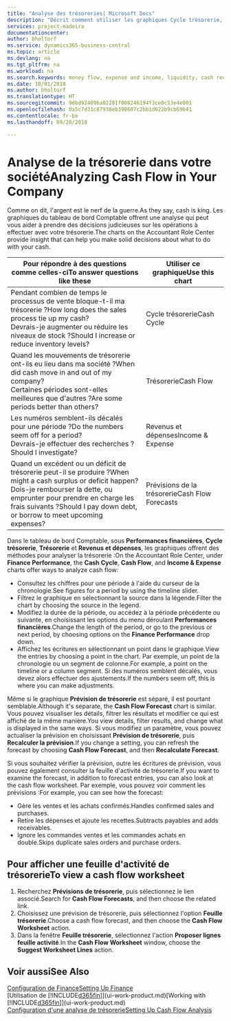 ```yaml
---
title: "Analyse des trésoreries| Microsoft Docs"
description: "Décrit comment utiliser les graphiques Cycle trésorerie, Revenus et dépenses, Trésorerie et Prévision de trésorerie pour analyser les flux de trésorerie passés et futurs, entrants et sortants de votre société."
services: project-madeira
documentationcenter: 
author: bholtorf
ms.service: dynamics365-business-central
ms.topic: article
ms.devlang: na
ms.tgt_pltfrm: na
ms.workload: na
ms.search.keywords: money flow, expense and income, liquidity, cash receipts minus cash payments, Cartera
ms.date: 10/01/2018
ms.author: bholtorf
ms.translationtype: HT
ms.sourcegitcommit: 9dbd92409ba02281f008246194f3ce0c53e4e001
ms.openlocfilehash: 0a5c7d31c87938eb398607c2bb1d622b9cb69b41
ms.contentlocale: fr-be
ms.lasthandoff: 09/28/2018

---
```

# <a name="analyzing-cash-flow-in-your-company"></a><span data-ttu-id="f5f23-103">Analyse de la trésorerie dans votre société</span><span class="sxs-lookup"><span data-stu-id="f5f23-103">Analyzing Cash Flow in Your Company</span></span>
<span data-ttu-id="f5f23-104">Comme on dit, l'argent est le nerf de la guerre.</span><span class="sxs-lookup"><span data-stu-id="f5f23-104">As they say, cash is king.</span></span> <span data-ttu-id="f5f23-105">Les graphiques du tableau de bord Comptable offrent une analyse qui peut vous aider à prendre des décisions judicieuses sur les opérations à effectuer avec votre trésorerie.</span><span class="sxs-lookup"><span data-stu-id="f5f23-105">The charts on the Accountant Role Center provide insight that can help you make solid decisions about what to do with your cash.</span></span>  

| <span data-ttu-id="f5f23-106">Pour répondre à des questions comme celles-ci</span><span class="sxs-lookup"><span data-stu-id="f5f23-106">To answer questions like these</span></span> | <span data-ttu-id="f5f23-107">Utiliser ce graphique</span><span class="sxs-lookup"><span data-stu-id="f5f23-107">Use this chart</span></span> |
| --- | --- |
| <span data-ttu-id="f5f23-108">Pendant combien de temps le processus de vente bloque-t-il ma trésorerie ?</span><span class="sxs-lookup"><span data-stu-id="f5f23-108">How long does the sales process tie up my cash?</span></span></br> <span data-ttu-id="f5f23-109">Devrais-je augmenter ou réduire les niveaux de stock ?</span><span class="sxs-lookup"><span data-stu-id="f5f23-109">Should I increase or reduce inventory levels?</span></span> |<span data-ttu-id="f5f23-110">Cycle trésorerie</span><span class="sxs-lookup"><span data-stu-id="f5f23-110">Cash Cycle</span></span> |
| <span data-ttu-id="f5f23-111">Quand les mouvements de trésorerie ont-ils eu lieu dans ma société ?</span><span class="sxs-lookup"><span data-stu-id="f5f23-111">When did cash move in and out of my company?</span></span></br> <span data-ttu-id="f5f23-112">Certaines périodes sont-elles meilleures que d'autres ?</span><span class="sxs-lookup"><span data-stu-id="f5f23-112">Are some periods better than others?</span></span> |<span data-ttu-id="f5f23-113">Trésorerie</span><span class="sxs-lookup"><span data-stu-id="f5f23-113">Cash Flow</span></span> |
| <span data-ttu-id="f5f23-114">Les numéros semblent-ils décalés pour une période ?</span><span class="sxs-lookup"><span data-stu-id="f5f23-114">Do the numbers seem off for a period?</span></span></br> <span data-ttu-id="f5f23-115">Devrais-je effectuer des recherches ?</span><span class="sxs-lookup"><span data-stu-id="f5f23-115">Should I investigate?</span></span> |<span data-ttu-id="f5f23-116">Revenus et dépenses</span><span class="sxs-lookup"><span data-stu-id="f5f23-116">Income & Expense</span></span> |
| <span data-ttu-id="f5f23-117">Quand un excédent ou un déficit de trésorerie peut-il se produire ?</span><span class="sxs-lookup"><span data-stu-id="f5f23-117">When might a cash surplus or deficit happen?</span></span></br> <span data-ttu-id="f5f23-118">Dois-je rembourser la dette, ou emprunter pour prendre en charge les frais suivants ?</span><span class="sxs-lookup"><span data-stu-id="f5f23-118">Should I pay down debt, or borrow to meet upcoming expenses?</span></span> |<span data-ttu-id="f5f23-119">Prévisions de la trésorerie</span><span class="sxs-lookup"><span data-stu-id="f5f23-119">Cash Flow Forecasts</span></span> |

<span data-ttu-id="f5f23-120">Dans le tableau de bord Comptable, sous **Performances financières**, **Cycle trésorerie**, **Trésorerie** et **Revenus et dépenses**, les graphiques offrent des méthodes pour analyser la trésorerie :</span><span class="sxs-lookup"><span data-stu-id="f5f23-120">On the Accountant Role Center, under **Finance Performance**, the **Cash Cycle**, **Cash Flow**, and **Income & Expense** charts offer ways to analyze cash flow:</span></span>  

* <span data-ttu-id="f5f23-121">Consultez les chiffres pour une période à l'aide du curseur de la chronologie.</span><span class="sxs-lookup"><span data-stu-id="f5f23-121">See figures for a period by using the timeline slider.</span></span>  
* <span data-ttu-id="f5f23-122">Filtrez le graphique en sélectionnant la source dans la légende.</span><span class="sxs-lookup"><span data-stu-id="f5f23-122">Filter the chart by choosing the source in the legend.</span></span>  
* <span data-ttu-id="f5f23-123">Modifiez la durée de la période, ou accédez à la période précédente ou suivante, en choisissant les options du menu déroulant **Performances financières**.</span><span class="sxs-lookup"><span data-stu-id="f5f23-123">Change the length of the period, or go to the previous or next period, by choosing options on the **Finance Performance** drop down.</span></span>  
* <span data-ttu-id="f5f23-124">Affichez les écritures en sélectionnant un point dans le graphique.</span><span class="sxs-lookup"><span data-stu-id="f5f23-124">View the entries by choosing a point in the chart.</span></span> <span data-ttu-id="f5f23-125">Par exemple, un point de la chronologie ou un segment de colonne.</span><span class="sxs-lookup"><span data-stu-id="f5f23-125">For example, a point on the timeline or a column segment.</span></span> <span data-ttu-id="f5f23-126">Si des numéros semblent décalés, vous devez alors effectuer des ajustements.</span><span class="sxs-lookup"><span data-stu-id="f5f23-126">If the numbers seem off, this is where you can make adjustments.</span></span>  

<span data-ttu-id="f5f23-127">Même si le graphique **Prévision de trésorerie** est séparé, il est pourtant semblable.</span><span class="sxs-lookup"><span data-stu-id="f5f23-127">Although it's separate, the **Cash Flow Forecast** chart is similar.</span></span> <span data-ttu-id="f5f23-128">Vous pouvez visualiser les détails, filtrer les résultats et modifier ce qui est affiché de la même manière.</span><span class="sxs-lookup"><span data-stu-id="f5f23-128">You view details, filter results, and change what is displayed in the same ways.</span></span> <span data-ttu-id="f5f23-129">Si vous modifiez un paramètre, vous pouvez actualiser la prévision en choisissant **Prévision de trésorerie**, puis **Recalculer la prévision**.</span><span class="sxs-lookup"><span data-stu-id="f5f23-129">If you change a setting, you can refresh the forecast by choosing **Cash Flow Forecast**, and then **Recalculate Forecast**.</span></span>

<span data-ttu-id="f5f23-130">Si vous souhaitez vérifier la prévision, outre les écritures de prévision, vous pouvez également consulter la feuille d'activité de trésorerie.</span><span class="sxs-lookup"><span data-stu-id="f5f23-130">If you want to examine the forecast, in addition to forecast entries, you can also look at the cash flow worksheet.</span></span> <span data-ttu-id="f5f23-131">Par exemple, vous pouvez voir comment les prévisions :</span><span class="sxs-lookup"><span data-stu-id="f5f23-131">For example, you can see how the forecast:</span></span>

* <span data-ttu-id="f5f23-132">Gère les ventes et les achats confirmés.</span><span class="sxs-lookup"><span data-stu-id="f5f23-132">Handles confirmed sales and purchases.</span></span>  
* <span data-ttu-id="f5f23-133">Retire les dépenses et ajoute les recettes.</span><span class="sxs-lookup"><span data-stu-id="f5f23-133">Subtracts payables and adds receivables.</span></span>  
* <span data-ttu-id="f5f23-134">Ignore les commandes ventes et les commandes achats en double.</span><span class="sxs-lookup"><span data-stu-id="f5f23-134">Skips duplicate sales orders and purchase orders.</span></span>  

## <a name="to-view-a-cash-flow-worksheet"></a><span data-ttu-id="f5f23-135">Pour afficher une feuille d'activité de trésorerie</span><span class="sxs-lookup"><span data-stu-id="f5f23-135">To view a cash flow worksheet</span></span>
1. <span data-ttu-id="f5f23-136">Recherchez **Prévisions de trésorerie**, puis sélectionnez le lien associé.</span><span class="sxs-lookup"><span data-stu-id="f5f23-136">Search for **Cash Flow Forecasts**, and then choose the related link.</span></span>  
2. <span data-ttu-id="f5f23-137">Choisissez une prévision de trésorerie, puis sélectionnez l'option **Feuille trésorerie**.</span><span class="sxs-lookup"><span data-stu-id="f5f23-137">Choose a cash flow forecast, and then choose the **Cash Flow Worksheet** action.</span></span>  
3. <span data-ttu-id="f5f23-138">Dans la fenêtre **Feuille trésorerie**, sélectionnez l'action **Proposer lignes feuille activité**.</span><span class="sxs-lookup"><span data-stu-id="f5f23-138">In the **Cash Flow Worksheet** window, choose the **Suggest Worksheet Lines** action.</span></span>  

## <a name="see-also"></a><span data-ttu-id="f5f23-139">Voir aussi</span><span class="sxs-lookup"><span data-stu-id="f5f23-139">See Also</span></span>
[<span data-ttu-id="f5f23-140">Configuration de Finance</span><span class="sxs-lookup"><span data-stu-id="f5f23-140">Setting Up Finance</span></span>](finance-setup-finance.md)  
<span data-ttu-id="f5f23-141">[Utilisation de [!INCLUDE[d365fin](includes/d365fin_md.md)]](ui-work-product.md)</span><span class="sxs-lookup"><span data-stu-id="f5f23-141">[Working with [!INCLUDE[d365fin](includes/d365fin_md.md)]](ui-work-product.md)</span></span>  
[<span data-ttu-id="f5f23-142">Configuration d'une analyse de trésorerie</span><span class="sxs-lookup"><span data-stu-id="f5f23-142">Setting Up Cash Flow Analysis</span></span>](finance-setup-cash-flow-analyses.md)  

